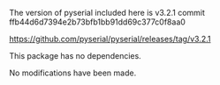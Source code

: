 The version of pyserial included here is v3.2.1
commit ffb44d6d7394e2b73bfb1bb91dd69c377c0f8aa0

https://github.com/pyserial/pyserial/releases/tag/v3.2.1

This package has no dependencies.

No modifications have been made.
